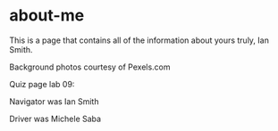 # about-me

This is a page that contains all of the information about yours truly, Ian Smith.

Background photos courtesy of Pexels.com


Quiz page lab 09:

Navigator was Ian Smith

Driver was Michele Saba
